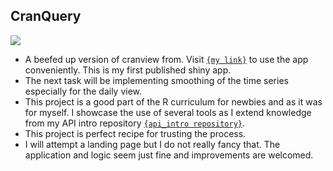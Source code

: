 ## CranQuery 
<a href="https://www.cran-e.com/author/Tingwei%20Adeck">
<img src="https://img.shields.io/badge/CRAN-Tingwei Adeck-blue?style=for-the-badge&amp;logo=CRAN&amp;logoColor=white"/>
</a>



- A beefed up version of cranview from. Visit [`{my link}`](https://alphaprime7.shinyapps.io/cranQuery/) to use the app conveniently. This is my first published shiny app.
- The next task will be implementing smoothing of the time series especially for the daily view.
- This project is a good part of the R curriculum for newbies and as it was for myself. I showcase the use of several tools as I extend knowledge from my API intro repository [`{api_intro repository}`](https://github.com/AlphaPrime7/api_intro).
- This project is perfect recipe for trusting the process.
- I will attempt a landing page but I do not really fancy that. The application and logic seem just fine and improvements are welcomed.
